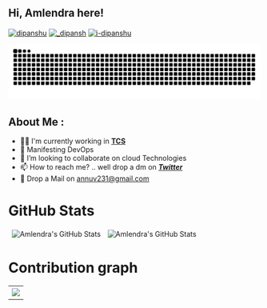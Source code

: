 ## Hi, Amlendra here!

<p align="left">
<a href="https://www.linkedin.com/in/amlendra/" target="blank"><img align="center" src="https://raw.githubusercontent.com/rahuldkjain/github-profile-readme-generator/master/src/images/icons/Social/linked-in-alt.svg" alt="dipanshu" height="20" width="30" /></a>
<a href="https://twitter.com/amlendraJS" target="blank"><img align="center" src="https://raw.githubusercontent.com/rahuldkjain/github-profile-readme-generator/master/src/images/icons/Social/twitter.svg" alt="_dipansh" height="20" width="30" /></a>
<a href="https://www.leetcode.com/aml3ndra" target="blank"><img align="center" src="https://raw.githubusercontent.com/rahuldkjain/github-profile-readme-generator/master/src/images/icons/Social/leet-code.svg" alt="i-dipanshu" height="20" width="30" /></a>
</p>

![Snake animation](https://github.com/annuv231/annuv231/blob/output/github-snake-dark.svg)


## About Me :
- 👨‍💻 I'm currently working in [**TCS**](https://www.tcs.com/)
- 👀 Manifesting DevOps 
- 💞️ I’m looking to collaborate on cloud Technologies 
- 📫 How to reach me? .. well drop a dm on [***Twitter***](https://twitter.com/amlendraJS)
- 📩 Drop a Mail on annuv231@gmail.com

# GitHub Stats

<table align="center" border="0" cellpadding="0" cellspacing="0">
    <thead>
        <tr>
            <td><img src="https://github-readme-stats.vercel.app/api?username=annuv231&show_icons=true&locale=en&theme=tokyonight" alt="Amlendra's GitHub Stats" />               </td>
            <td><img src="https://streak-stats.demolab.com/?user=annuv231&theme=tokyonight" alt="Amlendra's GitHub Stats" /></td>
        </tr>
    </thead>
</table>

 # Contribution graph
 
<table align="center" border="0" cellpadding="0" cellspacing="0">
    <tbody>
        <tr>
            <th colspan="2"><img src="[![Amlendra's github activity graph](https://github-readme-activity-graph.cyclic.app/graph?username=annuv231)](https://github.com/annuv231/github-readme-activity-graph)" /></th>
        </tr>
    </tbody>
</table>

<!---
annuv231/annuv231 is a ✨ special ✨ repository because its `README.md` (this file) appears on your GitHub profile.
You can click the Preview link to take a look at your changes.
--->
